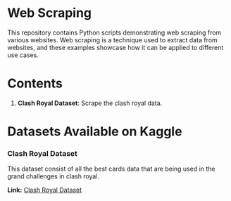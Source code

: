 # Web Scraping

This repository contains Python scripts demonstrating web scraping from various websites. Web scraping is a technique used to extract data from websites, and these examples showcase how it can be applied to different use cases.

# Contents

1. **Clash Royal Dataset**: Scrape the clash royal data.

# Datasets Available on Kaggle

### Clash Royal Dataset

This dataset consist of all the best cards data that are being used in the grand challenges in clash royal.

**Link:** [Clash Royal Dataset](https://www.kaggle.com/datasets/abhinavshaw09/clash-royal-dataset)
